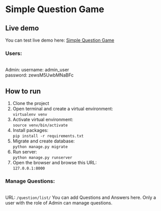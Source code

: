 # Simple Question Game
## Live demo
You can test live demo here: [Simple Question Game](https://st-dev-game.ir)
### Users:
<br />Admin:
username: admin_user
<br />password: zewsM5UwbMNaBFc
## How to run
1. Clone the project
2. Open terminal and create a virtual environment:
<br />```virtualenv venv```
3. Activate virtual environment:
<br />```source venv/bin/activate```
4. Install packages:
<br />```pip install -r requirements.txt```
5. Migrate and create database:
<br />```python manage.py migrate```
6. Run server:
<br />```python manage.py runserver```
7. Open the browser and browse this URL:
<br />```127.0.0.1:8000```
### Manage Questions:
<br />URL: ```/question/list/```
You can add Questions and Answers here. Only a user with the role of Admin can manage questions.

